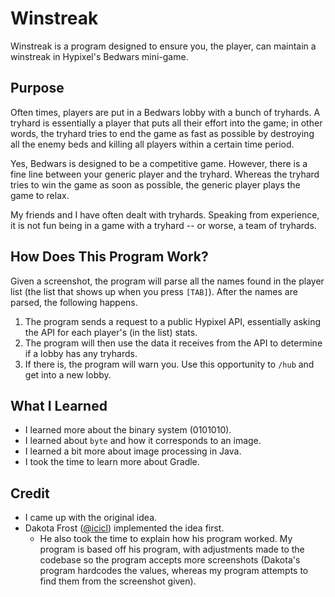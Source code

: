 # Winstreak
Winstreak is a program designed to ensure you, the player, can maintain a winstreak in Hypixel's Bedwars mini-game.

## Purpose
Often times, players are put in a Bedwars lobby with a bunch of tryhards. A tryhard is essentially a player that puts all their effort into the game; in other words, the tryhard tries to end the game as fast as possible by destroying all the enemy beds and killing all players within a certain time period.

Yes, Bedwars is designed to be a competitive game. However, there is a fine line between your generic player and the tryhard. Whereas the tryhard tries to win the game as soon as possible, the generic player plays the game to relax. 

My friends and I have often dealt with tryhards. Speaking from experience, it is not fun being in a game with a tryhard -- or worse, a team of tryhards. 

## How Does This Program Work?
Given a screenshot, the program will parse all the names found in the player list (the list that shows up when you press `[TAB]`). After the names are parsed, the following happens.
1. The program sends a request to a public Hypixel API, essentially asking the API for each player's (in the list) stats. 
2. The program will then use the data it receives from the API to determine if a lobby has any tryhards.
3. If there is, the program will warn you. Use this opportunity to `/hub` and get into a new lobby.

## What I Learned
- I learned more about the binary system (0101010).
- I learned about `byte` and how it corresponds to an image.
- I learned a bit more about image processing in Java.
- I took the time to learn more about Gradle. 

## Credit
- I came up with the original idea.
- Dakota Frost ([@icicl](https://github.com/icicl/)) implemented the idea first. 
    - He also took the time to explain how his program worked. My program is based off his program, with adjustments made to the codebase so the program accepts more screenshots (Dakota's program hardcodes the values, whereas my program attempts to find them from the screenshot given). 